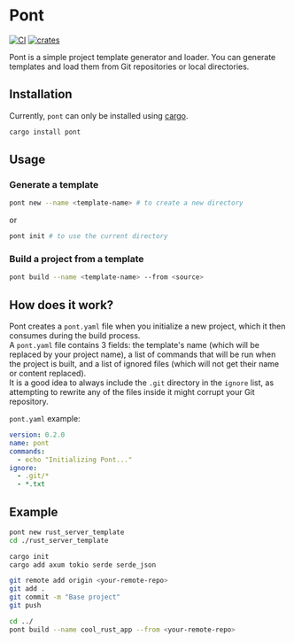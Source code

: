 # Pont

[![CI](https://github.com/soupdevsolutions/pont/actions/workflows/ci.yml/badge.svg)](https://github.com/soupdevsolutions/pont/actions/workflows/ci.yml)
[![crates](https://img.shields.io/crates/v/pont)](https://crates.io/crates/pont)

Pont is a simple project template generator and loader. You can generate templates and load them from Git repositories or local directories.

## Installation
Currently, `pont` can only be installed using [cargo](https://doc.rust-lang.org/cargo/getting-started/installation.html).


```bash
cargo install pont
```

## Usage

### Generate a template

```bash
pont new --name <template-name> # to create a new directory
```
or

```bash
pont init # to use the current directory
```

### Build a project from a template

```bash
pont build --name <template-name> --from <source>
```

## How does it work?

Pont creates a `pont.yaml` file when you initialize a new project, which it then consumes during the build process.  
A `pont.yaml` file contains 3 fields: the template's name (which will be replaced by your project name), a list of commands that will be run when the project is built, and a list of ignored files (which will not get their name or content replaced).  
It is a good idea to always include the `.git` directory in the `ignore` list, as attempting to rewrite any of the files inside it might corrupt your Git repository.  

`pont.yaml` example:

```yaml
version: 0.2.0
name: pont 
commands:
  - echo "Initializing Pont..."
ignore:
  - .git/*
  - *.txt
```


## Example

```bash
pont new rust_server_template
cd ./rust_server_template

cargo init
cargo add axum tokio serde serde_json

git remote add origin <your-remote-repo>
git add .
git commit -m "Base project"
git push

cd ../
pont build --name cool_rust_app --from <your-remote-repo>
```
